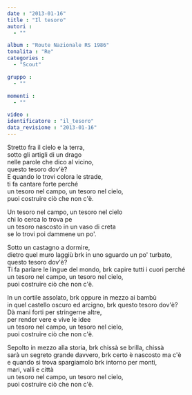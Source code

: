 ```yaml
---
date : "2013-01-16"
title : "Il tesoro"
autori : 
  - ""

album : "Route Nazionale RS 1986"
tonalita : "Re"
categories : 
  - "Scout"

gruppo : 
  - ""

momenti : 
  - ""

video : 
identificatore : "il_tesoro"
data_revisione : "2013-01-16"
---
```

  
  
Stretto fra il cielo e la terra,  
sotto gli artigli di un drago   
nelle parole che dico al vicino,  
questo tesoro dov'è?  
E quando lo trovi colora le strade,  
ti fa cantare forte perché  
un tesoro nel campo, un tesoro nel cielo,  
puoi costruire ciò che non c'è.   
  
  
Un tesoro nel campo, un tesoro nel cielo  
chi lo cerca lo trova pe  
un tesoro nascosto in un vaso di creta  
se lo trovi poi dammene un po'.    
  
  
  
Sotto un castagno a dormire,   
dietro quel muro laggiù  brk in uno sguardo un po' turbato,   
questo tesoro dov'è?   
Ti fa parlare le lingue del mondo, brk capire tutti i cuori perché  
un tesoro nel campo, un tesoro nel cielo,  
puoi costruire ciò che non c'è.  
  
  
  
In un cortile assolato, brk  oppure in mezzo ai bambù  
in quel castello oscuro ed arcigno, brk  questo tesoro dov'è?  
Dà mani forti per stringerne altre,   
per render vere e vive le idee  
un tesoro nel campo, un tesoro nel cielo,  
puoi costruire ciò che non c'è.  
  
  
  
Sepolto in mezzo alla storia, brk chissà se brilla, chissà   
sarà un segreto grande davvero, brk certo è nascosto ma c'è  
e quando si trova spargiamolo brk intorno per monti,   
mari, valli e città  
un tesoro nel campo, un tesoro nel cielo,  
puoi costruire ciò che non c'è.  
  
